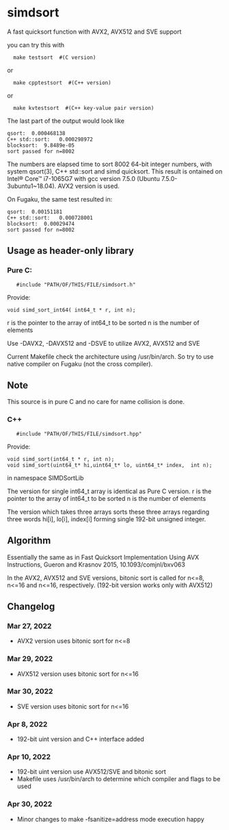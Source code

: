 # simdsort

A fast quicksort function with AVX2,  AVX512 and SVE  support

you can try this with

```
  make testsort  #(C version)
```
or
```
  make cpptestsort  #(C++ version)
```
or
```
  make kvtestsort  #(C++ key-value pair version)
```

The last part of the  output would look like
```
qsort:  0.000468138
C++ std::sort:   0.000298972
blocksort:  9.8489e-05
sort passed for n=8002
```
The numbers are elapsed time to sort 8002 64-bit integer numbers,
with system qsort(3), C++ std::sort  and simd quicksort.
This result is ontained  on Intel® Core™ i7-1065G7 with gcc version
7.5.0 (Ubuntu 7.5.0-3ubuntu1~18.04).   AVX2 version is used.

On Fugaku, the same test resulted in:
```
qsort:  0.00151181
C++ std::sort:   0.000728001
blocksort:  0.00029474
sort passed for n=8002
```

## Usage as header-only library

### Pure C:

```
   #include "PATH/OF/THIS/FILE/simdsort.h"
```



Provide:
```
void simd_sort_int64( int64_t * r, int n);
```


r is the pointer to the array of int64_t to be sorted
n is the number of elements

Use  -DAVX2, -DAVX512 and -DSVE   to utilize AVX2, AVX512 and SVE

Current Makefile check the architecture using /usr/bin/arch. So try to
use native compiler on Fugaku (not the cross compiler). 

## Note

This source is in pure C and no care for name collision is done.


### C++

```
   #include "PATH/OF/THIS/FILE/simdsort.hpp"
```

Provide:
```
void simd_sort(int64_t * r, int n);
void simd_sort(uint64_t* hi,uint64_t* lo, uint64_t* index,  int n);
```
in namespace SIMDSortLib

The version for single int64_t array is identical as Pure C version.
r is the pointer to the array of int64_t to be sorted
n is the number of elements

The version which takes three arrays sorts these three arrays
regarding three words hi[i], lo[i], index[i] forming single 192-bit
unsigned integer. 

## Algorithm

Essentially the same as in
Fast Quicksort Implementation Using AVX Instructions,
Gueron and  Krasnov 2015, 
10.1093/comjnl/bxv063

In the AVX2, AVX512 and SVE  versions, bitonic sort is called for
n<=8, n<=16 and n<=16, respectively.  (192-bit version works only with AVX512)

## Changelog

### Mar 27, 2022

* AVX2 version uses  bitonic sort for n<=8

### Mar 29, 2022

* AVX512 version uses  bitonic sort for n<=16

### Mar 30, 2022

* SVE version uses  bitonic sort for n<=16

### Apr 8, 2022

* 192-bit uint version and C++ interface added

### Apr 10, 2022

* 192-bit uint version use AVX512/SVE and bitonic sort
* Makefile uses /usr/bin/arch to determine which compiler and flags to be used

### Apr 30, 2022

* Minor changes to make -fsanitize=address mode execution happy


